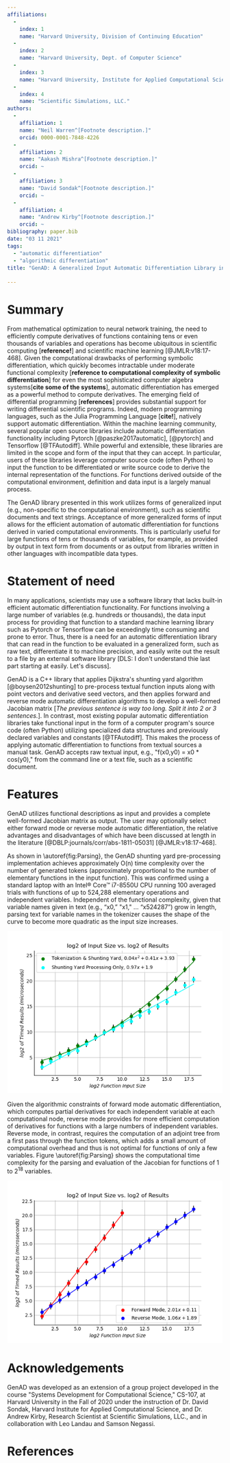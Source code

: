 ```yaml
--- 
affiliations: 
  - 
    index: 1
    name: "Harvard University, Division of Continuing Education"
  - 
    index: 2
    name: "Harvard University, Dept. of Computer Science"
  - 
    index: 3
    name: "Harvard University, Institute for Applied Computational Science"
  - 
    index: 4
    name: "Scientific Simulations, LLC."
authors: 
  - 
    affiliation: 1
    name: "Neil Warren^[Footnote description.]"
    orcid: 0000-0001-7848-4226
  - 
    affiliation: 2
    name: "Aakash Mishra^[Footnote description.]"
    orcid: ~
  - 
    affiliation: 3
    name: "David Sondak^[Footnote description.]"
    orcid: ~
  - 
    affiliation: 4
    name: "Andrew Kirby^[Footnote description.]"
    orcid: ~
bibliography: paper.bib
date: "03 11 2021"
tags: 
  - "automatic differentiation"
  - "algorithmic differentiation"
title: "GenAD: A Generalized Input Automatic Differentiation Library in C++"

---
```


# Summary

From mathematical optimization to neural network training, the need to efficiently compute derivatives of
functions containing tens or even thousands of variables and operations has become ubiquitous in scientific computing
[**reference!**] and scientific machine learning [@JMLR:v18:17-468]. Given the computational drawbacks of performing symbolic
differentiation, which quickly becomes intractable under moderate functional complexity [**reference to computational
complexity of symbolic differentiation**] for even the most sophisticated computer algebra systems[**cite some of the
systems**], automatic differentiation has emerged as a powerful method to compute derivatives. The emerging field of
differential programming [**references**] provides substantial support for writing differential scientific programs. Indeed,
modern programming languages, such as the Julia Programming Language [**cite!**], natively support automatic differentiation.
Within the machine learning community, several popular open source libraries include automatic differentiation functionality
including Pytorch [@paszke2017automatic], [@pytorch] and Tensorflow [@TFAutodiff]. While powerful and extensible, these
libraries are limited in the scope and form of the input that they can accept. In particular, users of these libraries leverage
computer source code (often Python) to input the function to be differentiated or write source code to derive the internal
representation of the functions. For functions derived outside of the computational environment, definition and data input 
is a largely manual process.  

The GenAD library presented in this work utilizes forms of generalized input (e.g., non-specific to the computational
environment), such as scientific documents and text strings. Acceptance of more generalized forms of input allows for the
efficient automation of automatic differentiation for functions derived in varied computational environments. This is
particularly useful for large functions of tens or thousands of variables, for example, as provided by output in text
form from documents or as output from libraries written in other languages with incompatible data types. 

# Statement of need

In many applications, scientists may use a software library that lacks built-in efficient automatic differentiation
functionality.<!--to a generate complex function with many variables and need to efficiently calculate the derivative or a
series of derivatives of the function. I DIDN'T UNDERSTAND THE LAST CLAUSE [DLS]--> For functions involving a large number of
variables (e.g. hundreds or thousands), the data input process for providing that function to a standard machine learning
library such as Pytorch or Tensorflow can be exceedingly time consuming and prone to error. Thus, there is a need for an
automatic differentiation library that can read in the function to be evaluated in a generalized form, such as raw text,
differentiate it to machine precision, and easily write out the result to a file by an external software library [DLS: I
don't understand thie last part starting at easily. Let's discuss]. 

GenAD is a C++ library that applies Dijkstra's shunting yard algorithm [@boysen2012shunting] to pre-process textual function
inputs along with point vectors and derivative seed vectors, and then applies forward and reverse mode automatic
differentiation algorithms to develop a well-formed Jacobian matrix [*The previous sentence is way too long. Split it into 2
or 3 sentences.*]. In contrast, most existing popular automatic differentiation libraries take functional input in the form
of a computer program's source code (often Python) utilizing specialized data structures and previously declared variables
and constants [@TFAutodiff]. This makes the process of applying automatic differentiation to functions from textual sources a
manual task. GenAD accepts raw textual input, e.g., "f(x0,y0) = x0 * cos(y0)," from the command line or a text file, such as
a scientific document. 

# Features 

GenAD utilizes functional descriptions as input and provides a complete well-formed Jacobian matrix as output. The user may
optionally select either forward mode or reverse mode automatic differentiation, the relative advantages and disadvantages of
which have been discussed at length in the literature [@DBLP:journals/corr/abs-1811-05031] [@JMLR:v18:17-468].

As shown in \autoref{fig:Parsing}, the GenAD shunting yard pre-processing implementation achieves approximately O(n) time
complexity over the number of generated tokens (approximately proportional to the number of elementary functions in the input
function). This was confirmed using a standard laptop with an Intel® Core™ i7-8550U CPU running 100 averaged trials with
functions of up to 524,288 elementary operations and independent variables. Independent of the functional complexity, given
that variable names given in text (e.g., “x0,” "x1," ... “x524287”) grow in length, parsing text for variable names in the
tokenizer causes the shape of the curve to become more quadratic as the input size increases. 

![ Parsing tokenization scaling.\label{fig:Parsing}](processing.png)

Given the algorithmic constraints of forward mode automatic differentiation, which computes partial derivatives for each
independent variable at each computational node, reverse mode provides for more efficient computation of derivatives for
functions with a large numbers of independent variables. Reverse mode, in contrast, requires the computation of an adjoint
tree from a first pass through the function tokens, which adds a small amount of computational overhead and thus is not
optimal for functions of only a few variables. Figure \autoref{fig:Parsing} shows the computational time complexity for the parsing and
evaluation of the Jacobian for functions of 1 to $2^{18}$ variables. 

![ Forward vs. Reverse Mode.\label{fig:fwdrev }](fwd_vs_rev.png)

# Acknowledgements

GenAD was developed as an extension of a group project developed in the course "Systems Development for Computational
Science," CS-107, at Harvard University in the Fall of 2020 under the instruction of Dr. David Sondak, Harvard Institute for
Applied Computational Science, and Dr. Andrew Kirby, Research Scientist at Scientific Simulations, LLC., and in collaboration
with Leo Landau and Samson Negassi. 

# References

